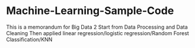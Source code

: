 # Machine-Learning-Sample-Code
This is a memorandum for Big Data 2
Start from Data Processing and Data Cleaning
Then applied linear regression/logistic regression/Random Forest Classification/KNN
